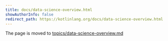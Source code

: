 ```yaml
---
title: docs/data-science-overview.html
showAuthorInfo: false
redirect_path: https://kotlinlang.org/docs/data-science-overview.html
---
```


The page is moved to [topics/data-science-overview.md](docs/topics/data-science-overview.md)
